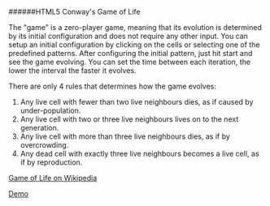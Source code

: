 ######HTML5 Conway's Game of Life


The "game" is a zero-player game, meaning that its evolution is determined by its initial configuration and does not require any other input. You can setup an initial configuration by clicking on the cells or  selecting one of the predefined patterns. After configuring the initial pattern, just hit start and see the game evolving. You can set the time between each iteration, the lower the interval the faster it evolves. 

There are only 4 rules that determines how the game evolves:

1. Any live cell with fewer than two live neighbours dies, as if caused by under-population.</li>
2. Any live cell with two or three live neighbours lives on to the next generation.</li>
3. Any live cell with more than three live neighbours dies, as if by overcrowding.</li>
4. Any dead cell with exactly three live neighbours becomes a live cell, as if by reproduction.</li>

<a href="http://en.wikipedia.org/wiki/Conway's_Game_of_Life" target="_blank">Game of Life on Wikipedia</a>

[Demo](http://nunooliveira.me/games/game-of-life)
